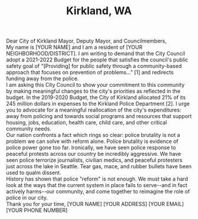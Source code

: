 ---
title: "Kirkland, WA"
permalink: "/kirkland"
name: "Letter to Mayor and City Council"
city: "Kirkland"
state: "WA"
layout: "email"
recipients:
- psweet@kirklandwa.gov
- jarnold@kirklandwa.gov
- nblack@kirklandwa.gov
- kcurtis@kirklandwa.gov
- afalcone@kirklandwa.gov
- tnixon@kirklandwa.gov
- jpascal@kirklandwa.gov
body: |-
  Dear City of Kirkland Mayor, Deputy Mayor, and Councilmembers,

  My name is [YOUR NAME] and I am a resident of [YOUR NEIGHBORHOOD/DISTRICT]. I am writing to demand that the City Council adopt a 2021-2022 Budget for the people that satisfies the council's public safety goal of "[Providing] for public safety through a community-based approach that focuses on prevention of problems..." [1] and redirects funding away from the police.

  I am asking this City Council to show your commitment to this community by making meaningful changes to the city's priorities as reflected in the budget. In the 2019-2020 Budget, the City of Kirkland allocated 21% of its 245 million dollars in expenses to the Kirkland Police Department [2]. I urge you to advocate for a meaningful reallocation of the city's expenditures: away from policing and towards social programs and resources that support housing, jobs, education, health care, child care, and other critical community needs.

  Our nation confronts a fact which rings so clear: police brutality is not a problem we can solve with reform alone. Police brutality is evidence of police power gone too far. Ironically, we have seen police response to peaceful protests across our country be incredibly aggressive. We have seen police terrorize journalists, civilian medics, and peaceful protesters just across the lake in Seattle. Tear gas, mace, and rubber bullets have been used to qualm dissent.

  History has shown that police "reform" is not enough. We must take a hard look at the ways that the current system in place fails to serve--and in fact actively harms--our community, and come together to reimagine the role of police in our city.

  Thank you for your time,
  [YOUR NAME]
  [YOUR ADDRESS]
  [YOUR EMAIL]
  [YOUR PHONE NUMBER]
---